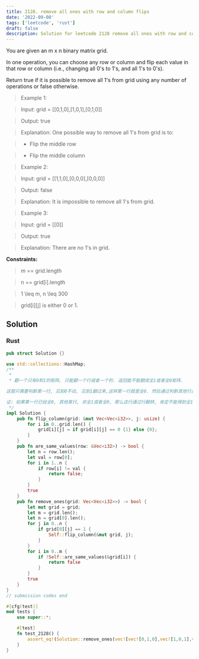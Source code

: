 ```yaml
---
title: 2128. remove all ones with row and column flips
date: '2022-09-08'
tags: ['leetcode', 'rust']
draft: false
description: Solution for leetcode 2128 remove all ones with row and column flips
---
```



You are given an m x n binary matrix grid.



In one operation, you can choose any row or column and flip each value in that row or column (i.e., changing all 0's to 1's, and all 1's to 0's).



Return true if it is possible to remove all 1's from grid using any number of operations or false otherwise.



 



 > Example 1:





 > Input: grid <TeX>=</TeX> [[0,1,0],[1,0,1],[0,1,0]]

 > Output: true

 > Explanation: One possible way to remove all 1's from grid is to:

 > - Flip the middle row

 > - Flip the middle column

 > Example 2:





 > Input: grid <TeX>=</TeX> [[1,1,0],[0,0,0],[0,0,0]]

 > Output: false

 > Explanation: It is impossible to remove all 1's from grid.

 > Example 3:





 > Input: grid <TeX>=</TeX> [[0]]

 > Output: true

 > Explanation: There are no 1's in grid.

 



**Constraints:**



 > m <TeX>=</TeX><TeX>=</TeX> grid.length

 > n <TeX>=</TeX><TeX>=</TeX> grid[i].length

 > 1 <TeX>\leq</TeX> m, n <TeX>\leq</TeX> 300

 > grid[i][j] is either 0 or 1.


## Solution
### Rust
```rust
pub struct Solution {}

use std::collections::HashMap;
/**
 * 
 * 翻一个只有0和1的矩阵, 只能翻一个行或者一个列. 返回能不能翻成全1或者全0矩阵.

这题只需要判断第一行, 见到0不动, 见到1翻过来,这样第一行就是全0. 然后通过判断其他行是不是全1或者全0, 即可知道答案.

证: 如果第一行已经全0, 其他某行, 非全1或者全0, 那么这行通过行翻转, 肯定不能得到全1或者全0, 但是通过列翻转, 又破坏第一行的全0,故此.
 */
impl Solution {
    pub fn flip_column(grid: &mut Vec<Vec<i32>>, j: usize) {
        for i in 0..grid.len() {
            grid[i][j] = if grid[i][j] == 0 {1} else {0};
        }
    }
    pub fn are_same_values(row: &Vec<i32>) -> bool {
        let n = row.len();
        let val = row[0];
        for i in 1..n {
            if row[i] != val {
                return false;
            }
        }
        true
    }
    pub fn remove_ones(grid: Vec<Vec<i32>>) -> bool {
        let mut grid = grid;
        let m = grid.len();
        let n = grid[0].len();
        for j in 0..n {
            if grid[0][j] == 1 {
                Self::flip_column(&mut grid, j);
            }
        }
        for i in 0..m {
            if !Self::are_same_values(&grid[i]) {
                return false
            }
        }
        true
    }
}
// submission codes end

#[cfg(test)]
mod tests {
    use super::*;

    #[test]
    fn test_2128() {
        assert_eq!(Solution::remove_ones(vec![vec![0,1,0],vec![1,0,1],vec![0,1,0]]), true);
    }
}

```
